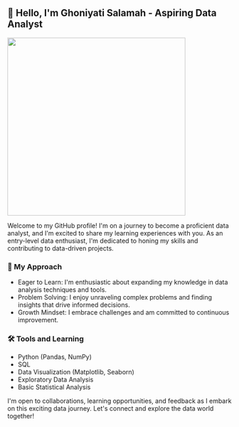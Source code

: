## 👋 Hello, I'm Ghoniyati Salamah - Aspiring Data Analyst

<div id="header" align="justify">
  <img src="https://media.giphy.com/media/v1.Y2lkPTc5MGI3NjExdTdxYWlybzdiMjZmOGN6NzFjeWJ5eTJhN3A4M25pNHBhbTNsYjY1diZlcD12MV9pbnRlcm5hbF9naWZfYnlfaWQmY3Q9cw/6WEZ1tOjoJuX0090sk/giphy.gif" width="400"/>
</div>

Welcome to my GitHub profile! I'm on a journey to become a proficient data analyst, and I'm excited to share my learning experiences with you. As an entry-level data enthusiast, I'm dedicated to honing my skills and contributing to data-driven projects.

### 🌱 My Approach
- Eager to Learn: I'm enthusiastic about expanding my knowledge in data analysis techniques and tools.
- Problem Solving: I enjoy unraveling complex problems and finding insights that drive informed decisions.
- Growth Mindset: I embrace challenges and am committed to continuous improvement.

### 🛠️ Tools and Learning
- Python (Pandas, NumPy)
- SQL
- Data Visualization (Matplotlib, Seaborn)
- Exploratory Data Analysis
- Basic Statistical Analysis

I'm open to collaborations, learning opportunities, and feedback as I embark on this exciting data journey. Let's connect and explore the data world together!

